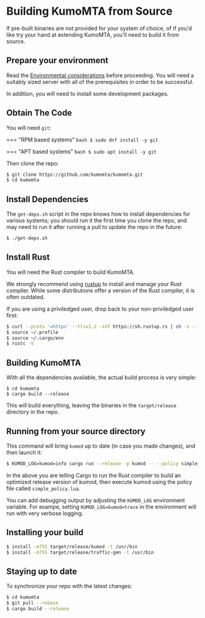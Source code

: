 # Building KumoMTA from Source

If pre-built binaries are not provided for your system of choice, of if you'd
like try your hand at extending KumoMTA, you'll need to build it from source.

## Prepare your environment

Read the [Environmental
considerations](https://github.com/kumomta/kumomta/blob/main/docs/tutorial/environment_consideration.md)
before proceeding.  You will need a suitably sized server with all of the
prerequisites in order to be successful.

In addition, you will need to install some development packages.

## Obtain The Code

You will need `git`:

=== "RPM based systems"
    ```bash
    $ sudo dnf install -y git
    ```

=== "APT based systems"
    ```bash
    $ sudo apt install -y git
    ```

Then clone the repo:

```bash
$ git clone https://github.com/kumomta/kumomta.git
$ cd kumomta
```

## Install Dependencies

The `get-deps.sh` script in the repo knows how to install dependencies for
various systems; you should run it the first time you clone the repo,
and may need to run it after running a pull to update the repo in the future:

```bash
$ ./get-deps.sh
```

## Install Rust

You will need the Rust compiler to build KumoMTA.

We strongly recommend using [rustup](https://rustup.rs/) to install and manage
your Rust compiler. While some distributions offer a version of the Rust compiler,
it is often outdated.

If you are using a priviledged user, drop back to your non-priviledged user first:

```bash
$ curl --proto '=https' --tlsv1.2 -sSf https://sh.rustup.rs | sh -s -- -y
$ source ~/.profile
$ source ~/.cargo/env
$ rustc -V
```

## Building KumoMTA

With all the dependencies available, the actual build process is very simple:

```
$ cd kumomta
$ cargo build --release
```

This will build everything, leaving the binaries in the `target/release`
directory in the repo.

## Running from your source directory

This command will bring `kumod` up to date (in case you made changes), and then launch it:

```bash
$ KUMOD_LOG=kumod=info cargo run --release -p kumod -- --policy simple_policy.lua
```

In the above you are telling Cargo to run the Rust compiler to build an
optimized release version of kumod, then execute kumod using the policy file
called `simple_policy.lua`.

You can add debugging output by adjusting the `KUMOD_LOG` environment variable.
For exampe, setting `KUMOD_LOG=kumod=trace` in the environment will run with
very verbose logging.

## Installing your build

```bash
$ install -m755 target/release/kumod -t /usr/bin
$ install -m755 target/release/traffic-gen -t /usr/bin
```

## Staying up to date

To synchronize your repo with the latest changes:

```bash
$ cd kumomta
$ git pull --rebase
$ cargo build --release
```

